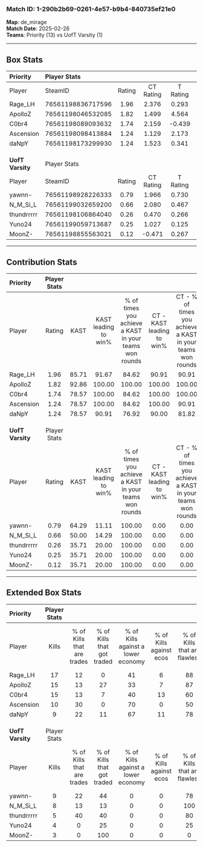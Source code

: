 ### Match ID: 1-290b2b69-0261-4e57-b9b4-840735ef21e0  
**Map**: de_mirage  
**Match Date**: 2025-02-26  
**Teams**: Priority (13) vs UofT Varsity (1)  

---  

## Box Stats  

| **Priority**     | Player Stats      |        |           |          |       |       |       |         |        |      |     |
| :- | :- | :-: | :-: | :-: | :-: | :-: | :-: | :-: | :-: | :-: | :-: |
| Player           | SteamID           | Rating | CT Rating | T Rating | KAST  |  ADR  | Kills | Assists | Deaths | K/D  | HS% |
| Rage_LH          | 76561198836717596 |  1.96  |   2.376   |  0.293   | 85.71 | 131.4 |  17   |    5    |   6    | 2.83 | 29  |
| ApolloZ          | 76561198046532085 |  1.82  |   1.499   |  4.564   | 92.86 | 105.9 |  15   |    6    |   6    | 2.50 | 66  |
| C0br4            | 76561198089093632 |  1.74  |   2.159   |  -0.439  | 78.57 | 109.4 |  15   |    3    |   5    | 3.00 | 40  |
| Ascension        | 76561198098413884 |  1.24  |   1.129   |  2.173   | 78.57 | 53.4  |  10   |    1    |   5    | 2.00 | 20  |
| daNpY            | 76561198173299930 |  1.24  |   1.523   |  0.341   | 78.57 | 80.6  |   9   |    8    |   7    | 1.29 | 11  |
|                  |                   |        |           |          |       |       |       |         |        |      |     |
|                  |                   |        |           |          |       |       |       |         |        |      |     |
|                  |                   |        |           |          |       |       |       |         |        |      |     |
| **UofT Varsity** | Player Stats      |        |           |          |       |       |       |         |        |      |     |
| Player           | SteamID           | Rating | CT Rating | T Rating | KAST  |  ADR  | Kills | Assists | Deaths | K/D  | HS% |
| yawnn-           | 76561198928226333 |  0.79  |   1.966   |  0.730   | 64.29 | 74.6  |   9   |    0    |   14   | 0.64 | 44  |
| N_M_Si_L         | 76561199032659200 |  0.66  |   2.080   |  0.467   | 50.00 | 66.5  |   8   |    3    |   13   | 0.62 | 62  |
| thundrrrrr       | 76561198106864040 |  0.26  |   0.470   |  0.266   | 35.71 | 35.6  |   5   |    1    |   13   | 0.38 | 20  |
| Yuno24           | 76561199059713687 |  0.25  |   1.027   |  0.125   | 35.71 | 51.6  |   4   |    2    |   13   | 0.31 | 50  |
| MoonZ-           | 76561198855563021 |  0.12  |  -0.471   |  0.267   | 35.71 | 32.5  |   3   |    1    |   13   | 0.23 | 66  |
---  

## Contribution Stats  

| **Priority**     | Player Stats |       |                      |                                                        |                           |                                                             |                          |                                                            |
| :- | :-: | :-: | :-: | :-: | :-: | :-: | :-: | :-: |
| Player           |    Rating    | KAST  | KAST leading to win% | % of times you achieve a KAST in your teams won rounds | CT - KAST leading to win% | CT - % of times you achieve a KAST in your teams won rounds | T - KAST leading to win% | T - % of times you achieve a KAST in your teams won rounds |
| Rage_LH          |     1.96     | 85.71 |        91.67         |                         84.62                          |           90.91           |                            90.91                            |          100.00          |                           50.00                            |
| ApolloZ          |     1.82     | 92.86 |        100.00        |                         100.00                         |          100.00           |                           100.00                            |          100.00          |                           100.00                           |
| C0br4            |     1.74     | 78.57 |        100.00        |                         84.62                          |          100.00           |                           100.00                            |           0.00           |                            0.00                            |
| Ascension        |     1.24     | 78.57 |        100.00        |                         84.62                          |          100.00           |                            90.91                            |          100.00          |                           50.00                            |
| daNpY            |     1.24     | 78.57 |        90.91         |                         76.92                          |           90.00           |                            81.82                            |          100.00          |                           50.00                            |
|                  |              |       |                      |                                                        |                           |                                                             |                          |                                                            |
|                  |              |       |                      |                                                        |                           |                                                             |                          |                                                            |
|                  |              |       |                      |                                                        |                           |                                                             |                          |                                                            |
| **UofT Varsity** | Player Stats |       |                      |                                                        |                           |                                                             |                          |                                                            |
| Player           |    Rating    | KAST  | KAST leading to win% | % of times you achieve a KAST in your teams won rounds | CT - KAST leading to win% | CT - % of times you achieve a KAST in your teams won rounds | T - KAST leading to win% | T - % of times you achieve a KAST in your teams won rounds |
| yawnn-           |     0.79     | 64.29 |        11.11         |                         100.00                         |           0.00            |                            0.00                             |          14.29           |                           100.00                           |
| N_M_Si_L         |     0.66     | 50.00 |        14.29         |                         100.00                         |           0.00            |                            0.00                             |          20.00           |                           100.00                           |
| thundrrrrr       |     0.26     | 35.71 |        20.00         |                         100.00                         |           0.00            |                            0.00                             |          25.00           |                           100.00                           |
| Yuno24           |     0.25     | 35.71 |        20.00         |                         100.00                         |           0.00            |                            0.00                             |          33.33           |                           100.00                           |
| MoonZ-           |     0.12     | 35.71 |        20.00         |                         100.00                         |           0.00            |                            0.00                             |          20.00           |                           100.00                           |
---  

## Extended Box Stats  

| **Priority**     | Player Stats |                            |                            |                                    |                         |                              |                                 |        |                             |                                     |                          |                               |                            |
| :- | :-: | :-: | :-: | :-: | :-: | :-: | :-: | :-: | :-: | :-: | :-: | :-: | :-: |
| Player           |    Kills     | % of Kills that are trades | % of Kills that got traded | % of Kills against a lower economy | % of Kills against ecos | % of Kills that are flawless | % of Kills that are close duels | Deaths | % of Deaths that get traded | % of Deaths against a lower economy | % of Deaths against ecos | % of Deaths that are flawless | % of Deaths that are close |
| Rage_LH          |      17      |             12             |             0              |                 41                 |            6            |              88              |                6                |   6    |             50              |                 50                  |            0             |              50               |             17             |
| ApolloZ          |      15      |             13             |             27             |                 33                 |            7            |              87              |                0                |   6    |             50              |                 50                  |            0             |              67               |             0              |
| C0br4            |      15      |             13             |             7              |                 40                 |           13            |              60              |                7                |   5    |             20              |                 60                  |            0             |              100              |             0              |
| Ascension        |      10      |             30             |             0              |                 70                 |            0            |              50              |               10                |   5    |             20              |                 40                  |            0             |              80               |             0              |
| daNpY            |      9       |             22             |             11             |                 67                 |           11            |              78              |                0                |   7    |             43              |                 57                  |            14            |              57               |             29             |
|                  |              |                            |                            |                                    |                         |                              |                                 |        |                             |                                     |                          |                               |                            |
|                  |              |                            |                            |                                    |                         |                              |                                 |        |                             |                                     |                          |                               |                            |
|                  |              |                            |                            |                                    |                         |                              |                                 |        |                             |                                     |                          |                               |                            |
| **UofT Varsity** | Player Stats |                            |                            |                                    |                         |                              |                                 |        |                             |                                     |                          |                               |                            |
| Player           |    Kills     | % of Kills that are trades | % of Kills that got traded | % of Kills against a lower economy | % of Kills against ecos | % of Kills that are flawless | % of Kills that are close duels | Deaths | % of Deaths that get traded | % of Deaths against a lower economy | % of Deaths against ecos | % of Deaths that are flawless | % of Deaths that are close |
| yawnn-           |      9       |             22             |             44             |                 0                  |            0            |              78              |                0                |   14   |             21              |                  0                  |            0             |              71               |             7              |
| N_M_Si_L         |      8       |             13             |             13             |                 0                  |            0            |             100              |                0                |   13   |              8              |                  0                  |            0             |              77               |             0              |
| thundrrrrr       |      5       |             40             |             40             |                 0                  |            0            |              80              |                0                |   13   |              8              |                  0                  |            0             |              85               |             0              |
| Yuno24           |      4       |             0              |             25             |                 0                  |            0            |              25              |               25                |   13   |              0              |                  0                  |            0             |              54               |             15             |
| MoonZ-           |      3       |             0              |            100             |                 0                  |            0            |              0               |               67                |   13   |              8              |                  0                  |            0             |              85               |             0              |

